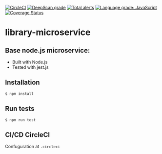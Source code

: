 [![CircleCI](https://circleci.com/gh/agarsanchez/library-microservice/tree/master.svg?style=svg&circle-token=7b7f6858569e7933ce30846ec0bff89e299b1ba7)](https://circleci.com/gh/agarsanchez/library-microservice/tree/master) [![DeepScan grade](https://deepscan.io/api/teams/5109/projects/6900/branches/60639/badge/grade.svg)](https://deepscan.io/dashboard#view=project&tid=5109&pid=6900&bid=60639) [![Total alerts](https://img.shields.io/lgtm/alerts/g/agarsanchez/library-microservice.svg?logo=lgtm&logoWidth=18)](https://lgtm.com/projects/g/agarsanchez/library-microservice/alerts/) [![Language grade: JavaScript](https://img.shields.io/lgtm/grade/javascript/g/agarsanchez/library-microservice.svg?logo=lgtm&logoWidth=18)](https://lgtm.com/projects/g/agarsanchez/library-microservice/context:javascript) [![Coverage Status](https://coveralls.io/repos/github/agarsanchez/library-microservice/badge.svg?branch=master)](https://coveralls.io/github/agarsanchez/library-microservice?branch=master)
# library-microservice

## Base node.js microservice:
* Built with Node.js
* Tested with jest.js

## Installation

```$ npm install```

## Run tests

```$ npm run test```

## CI/CD CircleCI

Confuguration at ```.circleci```
